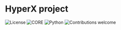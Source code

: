 # HyperX project

![License](https://img.shields.io/badge/license-GPLv2-blue.svg)
![CORE](https://img.shields.io/badge/core-0.0.2.30-green.svg)
![Python](https://img.shields.io/badge/Python-3.7-green.svg)
![Contributions welcome](https://img.shields.io/badge/contributions-welcome-green.svg)
